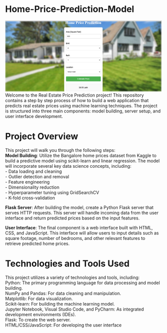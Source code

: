 # Home-Price-Prediction-Model
<img src = "Real_State_Price_Prediction/UI.png"/>
Welcome to the Real Estate Price Prediction project! This repository contains a step by step process of how to build a web application that predicts real estate prices using machine learning techniques. The project is structured into three main components: model building, server setup, and user interface development.

# Project Overview
This project will walk you through the following steps:<br>
**Model Building**: Utilize the Bangalore home prices dataset from Kaggle to build a predictive model using scikit-learn and linear regression. The model will incorporate several key data science concepts, including:<br>
            - Data loading and cleaning<br>
            - Outlier detection and removal<br>
            - Feature engineering<br>
            - Dimensionality reduction<br>
            - Hyperparameter tuning using GridSearchCV<br>
            - K-fold cross-validation<br>

**Flask Server**: After building the model, create a Python Flask server that serves HTTP requests. This server will handle incoming data from the user interface and return predicted prices based on the input features.

**User Interface**: The final component is a web interface built with HTML, CSS, and JavaScript. This interface will allow users to input details such as square footage, number of bedrooms, and other relevant features to retrieve predicted home prices.

# Technologies and Tools Used
This project utilizes a variety of technologies and tools, including:<br>
            Python: The primary programming language for data processing and model building.<br>
            NumPy and Pandas: For data cleaning and manipulation.<br>
            Matplotlib: For data visualization.<br>
            Scikit-learn: For building the machine learning model.<br>
            Jupyter Notebook, Visual Studio Code, and PyCharm: As integrated development environments (IDEs).<br>
            Flask: To create the web server.<br>
            HTML/CSS/JavaScript: For developing the user interface<br>
